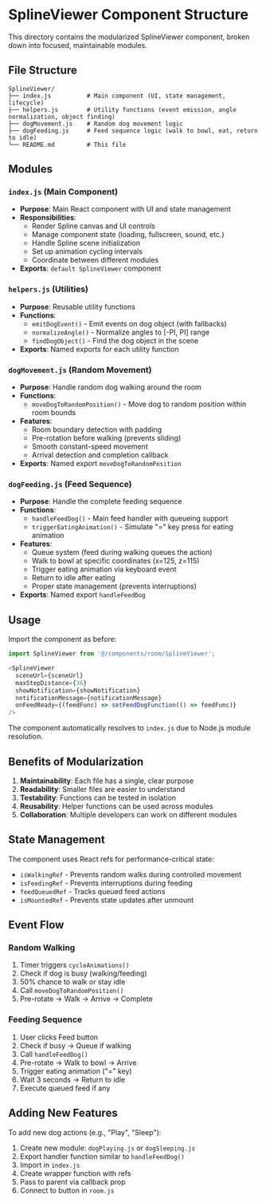 # SplineViewer Component Structure

This directory contains the modularized SplineViewer component, broken down into focused, maintainable modules.

## File Structure

```
SplineViewer/
├── index.js          # Main component (UI, state management, lifecycle)
├── helpers.js        # Utility functions (event emission, angle normalization, object finding)
├── dogMovement.js    # Random dog movement logic
├── dogFeeding.js     # Feed sequence logic (walk to bowl, eat, return to idle)
└── README.md         # This file
```

## Modules

### `index.js` (Main Component)
- **Purpose**: Main React component with UI and state management
- **Responsibilities**:
  - Render Spline canvas and UI controls
  - Manage component state (loading, fullscreen, sound, etc.)
  - Handle Spline scene initialization
  - Set up animation cycling intervals
  - Coordinate between different modules
- **Exports**: `default SplineViewer` component

### `helpers.js` (Utilities)
- **Purpose**: Reusable utility functions
- **Functions**:
  - `emitDogEvent()` - Emit events on dog object (with fallbacks)
  - `normalizeAngle()` - Normalize angles to [-PI, PI] range
  - `findDogObject()` - Find the dog object in the scene
- **Exports**: Named exports for each utility function

### `dogMovement.js` (Random Movement)
- **Purpose**: Handle random dog walking around the room
- **Functions**:
  - `moveDogToRandomPosition()` - Move dog to random position within room bounds
- **Features**:
  - Room boundary detection with padding
  - Pre-rotation before walking (prevents sliding)
  - Smooth constant-speed movement
  - Arrival detection and completion callback
- **Exports**: Named export `moveDogToRandomPosition`

### `dogFeeding.js` (Feed Sequence)
- **Purpose**: Handle the complete feeding sequence
- **Functions**:
  - `handleFeedDog()` - Main feed handler with queueing support
  - `triggerEatingAnimation()` - Simulate "=" key press for eating animation
- **Features**:
  - Queue system (feed during walking queues the action)
  - Walk to bowl at specific coordinates (x=125, z=115)
  - Trigger eating animation via keyboard event
  - Return to idle after eating
  - Proper state management (prevents interruptions)
- **Exports**: Named export `handleFeedDog`

## Usage

Import the component as before:

```javascript
import SplineViewer from '@/components/room/SplineViewer';

<SplineViewer 
  sceneUrl={sceneUrl}
  maxStepDistance={36}
  showNotification={showNotification}
  notificationMessage={notificationMessage}
  onFeedReady={(feedFunc) => setFeedDogFunction(() => feedFunc)}
/>
```

The component automatically resolves to `index.js` due to Node.js module resolution.

## Benefits of Modularization

1. **Maintainability**: Each file has a single, clear purpose
2. **Readability**: Smaller files are easier to understand
3. **Testability**: Functions can be tested in isolation
4. **Reusability**: Helper functions can be used across modules
5. **Collaboration**: Multiple developers can work on different modules

## State Management

The component uses React refs for performance-critical state:
- `isWalkingRef` - Prevents random walks during controlled movement
- `isFeedingRef` - Prevents interruptions during feeding
- `feedQueuedRef` - Tracks queued feed actions
- `isMountedRef` - Prevents state updates after unmount

## Event Flow

### Random Walking
1. Timer triggers `cycleAnimations()`
2. Check if dog is busy (walking/feeding)
3. 50% chance to walk or stay idle
4. Call `moveDogToRandomPosition()`
5. Pre-rotate → Walk → Arrive → Complete

### Feeding Sequence
1. User clicks Feed button
2. Check if busy → Queue if walking
3. Call `handleFeedDog()`
4. Pre-rotate → Walk to bowl → Arrive
5. Trigger eating animation ("=" key)
6. Wait 3 seconds → Return to idle
7. Execute queued feed if any

## Adding New Features

To add new dog actions (e.g., "Play", "Sleep"):

1. Create new module: `dogPlaying.js` or `dogSleeping.js`
2. Export handler function similar to `handleFeedDog()`
3. Import in `index.js`
4. Create wrapper function with refs
5. Pass to parent via callback prop
6. Connect to button in `room.js`

